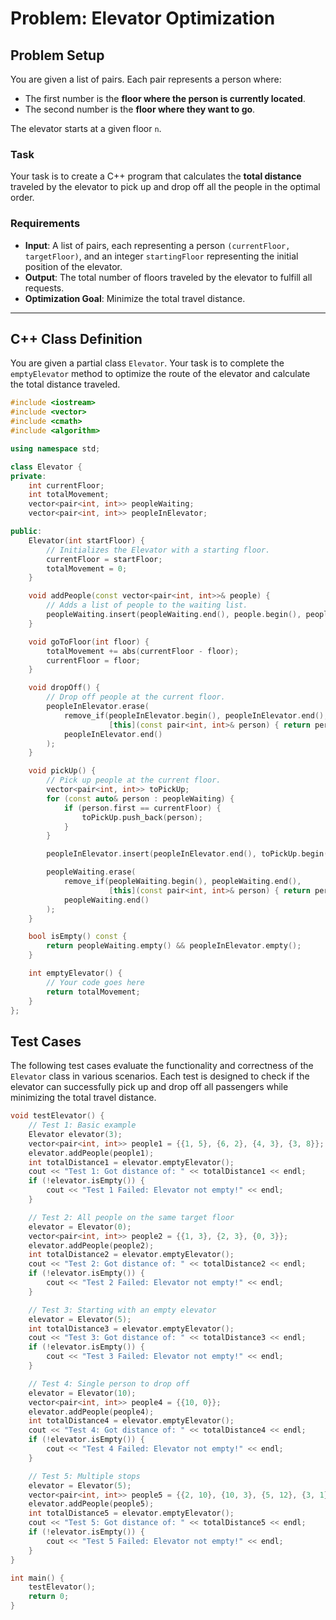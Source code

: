 # Problem: Elevator Optimization

## Problem Setup

You are given a list of pairs. Each pair represents a person where:
- The first number is the **floor where the person is currently located**.
- The second number is the **floor where they want to go**.

The elevator starts at a given floor `n`.

### Task

Your task is to create a C++ program that calculates the **total distance** traveled by the elevator to pick up and drop off all the people in the optimal order.

### Requirements

- **Input**: A list of pairs, each representing a person `(currentFloor, targetFloor)`, and an integer `startingFloor` representing the initial position of the elevator.
- **Output**: The total number of floors traveled by the elevator to fulfill all requests.
- **Optimization Goal**: Minimize the total travel distance.

---

## C++ Class Definition

You are given a partial class `Elevator`. Your task is to complete the `emptyElevator` method to optimize the route of the elevator and calculate the total distance traveled.

```cpp
#include <iostream>
#include <vector>
#include <cmath>
#include <algorithm>

using namespace std;

class Elevator {
private:
    int currentFloor;
    int totalMovement;
    vector<pair<int, int>> peopleWaiting;
    vector<pair<int, int>> peopleInElevator;

public:
    Elevator(int startFloor) {
        // Initializes the Elevator with a starting floor.
        currentFloor = startFloor;
        totalMovement = 0;
    }

    void addPeople(const vector<pair<int, int>>& people) {
        // Adds a list of people to the waiting list.
        peopleWaiting.insert(peopleWaiting.end(), people.begin(), people.end());
    }

    void goToFloor(int floor) {
        totalMovement += abs(currentFloor - floor);
        currentFloor = floor;
    }

    void dropOff() {
        // Drop off people at the current floor.
        peopleInElevator.erase(
            remove_if(peopleInElevator.begin(), peopleInElevator.end(),
                      [this](const pair<int, int>& person) { return person.second == currentFloor; }),
            peopleInElevator.end()
        );
    }

    void pickUp() {
        // Pick up people at the current floor.
        vector<pair<int, int>> toPickUp;
        for (const auto& person : peopleWaiting) {
            if (person.first == currentFloor) {
                toPickUp.push_back(person);
            }
        }

        peopleInElevator.insert(peopleInElevator.end(), toPickUp.begin(), toPickUp.end());

        peopleWaiting.erase(
            remove_if(peopleWaiting.begin(), peopleWaiting.end(),
                      [this](const pair<int, int>& person) { return person.first == currentFloor; }),
            peopleWaiting.end()
        );
    }

    bool isEmpty() const {
        return peopleWaiting.empty() && peopleInElevator.empty();
    }

    int emptyElevator() {
        // Your code goes here
        return totalMovement;
    }
};
```

## Test Cases

The following test cases evaluate the functionality and correctness of the `Elevator` class in various scenarios. Each test is designed to check if the elevator can successfully pick up and drop off all passengers while minimizing the total travel distance.

```cpp
void testElevator() {
    // Test 1: Basic example
    Elevator elevator(3);
    vector<pair<int, int>> people1 = {{1, 5}, {6, 2}, {4, 3}, {3, 8}};
    elevator.addPeople(people1);
    int totalDistance1 = elevator.emptyElevator();
    cout << "Test 1: Got distance of: " << totalDistance1 << endl;
    if (!elevator.isEmpty()) {
        cout << "Test 1 Failed: Elevator not empty!" << endl;
    }

    // Test 2: All people on the same target floor
    elevator = Elevator(0);
    vector<pair<int, int>> people2 = {{1, 3}, {2, 3}, {0, 3}};
    elevator.addPeople(people2);
    int totalDistance2 = elevator.emptyElevator();
    cout << "Test 2: Got distance of: " << totalDistance2 << endl;
    if (!elevator.isEmpty()) {
        cout << "Test 2 Failed: Elevator not empty!" << endl;
    }

    // Test 3: Starting with an empty elevator
    elevator = Elevator(5);
    int totalDistance3 = elevator.emptyElevator();
    cout << "Test 3: Got distance of: " << totalDistance3 << endl;
    if (!elevator.isEmpty()) {
        cout << "Test 3 Failed: Elevator not empty!" << endl;
    }

    // Test 4: Single person to drop off
    elevator = Elevator(10);
    vector<pair<int, int>> people4 = {{10, 0}};
    elevator.addPeople(people4);
    int totalDistance4 = elevator.emptyElevator();
    cout << "Test 4: Got distance of: " << totalDistance4 << endl;
    if (!elevator.isEmpty()) {
        cout << "Test 4 Failed: Elevator not empty!" << endl;
    }

    // Test 5: Multiple stops
    elevator = Elevator(5);
    vector<pair<int, int>> people5 = {{2, 10}, {10, 3}, {5, 12}, {3, 1}, {6, 8}, {8, 2}, {4, 7}, {7, 5}, {12, 1}, {1, 6}};
    elevator.addPeople(people5);
    int totalDistance5 = elevator.emptyElevator();
    cout << "Test 5: Got distance of: " << totalDistance5 << endl;
    if (!elevator.isEmpty()) {
        cout << "Test 5 Failed: Elevator not empty!" << endl;
    }
}

int main() {
    testElevator();
    return 0;
}
```

